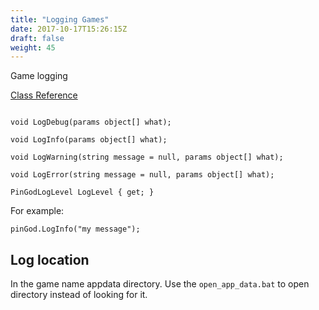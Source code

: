 ```yaml
---
title: "Logging Games"
date: 2017-10-17T15:26:15Z
draft: false
weight: 45
---
```


Game logging

[Class Reference](/PinGod.VP.Examples/html/interfaceIPinballLogger.html)

```

void LogDebug(params object[] what);

void LogInfo(params object[] what);
	
void LogWarning(string message = null, params object[] what);

void LogError(string message = null, params object[] what);

PinGodLogLevel LogLevel { get; }
```

For example:

`pinGod.LogInfo("my message");`

## Log location

In the game name appdata directory. Use the `open_app_data.bat` to open directory instead of looking for it.